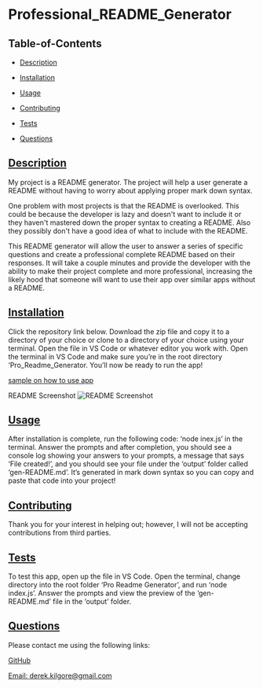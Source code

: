 
  # Professional_README_Generator
  
   

  ## Table-of-Contents

  * [Description](#description)
  * [Installation](#installation)
  * [Usage](#usage)
   
  * [Contributing](#contributing)
  * [Tests](#tests)
  * [Questions](#questions)
  
  ## [Description](#table-of-contents)

  My project is a README generator. The project will help a user generate a README without having to worry about applying proper mark down syntax.

  One problem with most projects is that the README is overlooked. This could be because the developer is lazy and doesn't want to include it or they haven't mastered down the proper syntax to creating a README. Also they possibly don't have a good idea of what to include with the README.

  This README generator will allow the user to answer a series of specific questions and create a professional complete README based on their responses. It will take a couple minutes and provide the developer with the ability to make their project complete and more professional, increasing the likely hood that someone will want to use their app over similar apps without a README.

  ## [Installation](#table-of-contents)

  Click the repository link below. Download the zip file and copy it to a directory of your choice or clone to a directory of your choice using your terminal.  Open the file in VS Code or whatever editor you work with. Open the terminal in VS Code and make sure you’re in the root directory ‘Pro_Readme_Generator. You’ll now be ready to run the app!

  [sample on how to use app](https://drive.google.com/file/d/1oR-ULpwb3Tnkf7DVfcoNdfnxD-7Byquo/view?usp=sharing)
  
  README Screenshot
  ![README Screenshot](sample/readme%20sample.png)
  


  ## [Usage](#table-of-contents)

  After installation is complete, run the following code: ‘node inex.js’ in the terminal. Answer the prompts and after completion, you should see a console log showing your answers to your prompts, a message that says ‘File created!’, and you should see your file under the ‘output’ folder called ‘gen-README.md’. It’s generated in mark down syntax so you can copy and paste that code into your project!
  

  

  ## [Contributing](#table-of-contents)
  
  
  Thank you for your interest in helping out; however, I will not be accepting contributions from third parties.
    

  ## [Tests](#table-of-contents)

  To test this app, open up the file in VS Code. Open the terminal, change directory into the root folder ‘Pro Readme Generator’, and run ‘node index.js’. Answer the prompts and view the preview of the ‘gen-README.md’ file in the ‘output’ folder.

  ## [Questions](#table-of-contents)

  Please contact me using the following links:

  [GitHub](https://github.com/dkilgore79)

  [Email: derek.kilgore@gmail.com](mailto:derek.kilgore@gmail.com)
